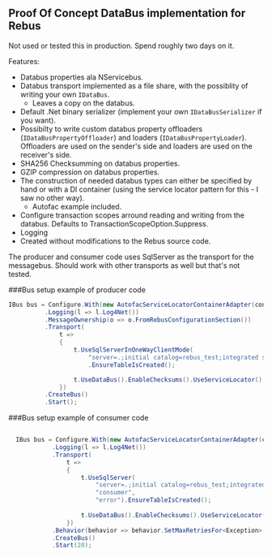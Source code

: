 ## Proof Of Concept DataBus implementation for Rebus

Not used or tested this in production. Spend roughly two days on it.

Features:

- Databus properties ala NServicebus.
- Databus transport implemented as a file share, with the possiblity of writing your own `IDataBus`.
    - Leaves a copy on the databus.
- Default .Net binary serializer (implement your own `IDataBusSerializer` if you want).
- Possibilty to write custom databus property offloaders (`IDataBusPropertyOffloader`) and loaders (`IDataBusPropertyLoader`). Offloaders are used on the sender's side and loaders are used on the receiver's side.
- SHA256 Checksumming on databus properties.
- GZIP compression on databus properties.
- The construction of needed databus types can either be specified by hand or with a DI container (using the service locator pattern for this - I saw no other way).
    -   Autofac example included.
- Configure transaction scopes arround reading and writing from the databus. Defaults to TransactionScopeOption.Suppress.
- Logging
- Created without modifications to the Rebus source code.

The producer and consumer code uses SqlServer as the transport for the messagebus. Should work with other transports as well but that's not tested.

###Bus setup example of producer code

```csharp
IBus bus = Configure.With(new AutofacServiceLocatorContainerAdapter(container))
          .Logging(l => l.Log4Net())
          .MessageOwnership(o => o.FromRebusConfigurationSection())
          .Transport(
              t =>
              {
                  t.UseSqlServerInOneWayClientMode(
                      "server=.;initial catalog=rebus_test;integrated security=true")
                      .EnsureTableIsCreated();

                  t.UseDataBus().EnableChecksums().UseServiceLocator();
              })
          .CreateBus()
          .Start();
```
###Bus setup example of consumer code
```csharp

  IBus bus = Configure.With(new AutofacServiceLocatorContainerAdapter(container))
            .Logging(l => l.Log4Net())
            .Transport(
                t =>
                {
                    t.UseSqlServer(
                        "server=.;initial catalog=rebus_test;integrated security=true",
                        "consumer",
                        "error").EnsureTableIsCreated();
  
                    t.UseDataBus().EnableChecksums().UseServiceLocator();
                })                                
            .Behavior(behavior => behavior.SetMaxRetriesFor<Exception>(0))
            .CreateBus()
            .Start(20);
```
